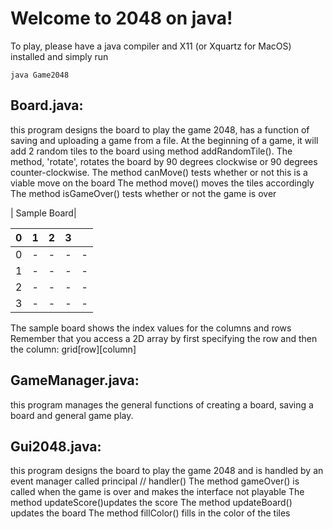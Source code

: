 # Welcome to 2048 on java! 
To play, please have a java compiler and X11 (or Xquartz for MacOS) installed and simply run
```
java Game2048
```

## Board.java: 

this program designs the board to play the game 2048, has a function of saving
and uploading a game from a file. At the beginning of a game,
it will add 2 random tiles to the board using method addRandomTile().
The method, 'rotate', rotates the board by 90 degrees clockwise
 or 90 degrees counter-clockwise.
The method canMove() tests whether or not this is a viable move on the board
The method move() moves the tiles accordingly
The method isGameOver() tests whether or not the game is over


| Sample Board|

|0  |  1|  2|  3|   | 
| --- | --- | --- | --- | --- |
|0  |  -| - | - |  -|
|1  |  -| - | - |  -|
|2  |  -| - | - |  -|
|3  |  -| - | - |  -|
 The sample board shows the index values for the columns and rows
 Remember that you access a 2D array by first specifying the row and then the column: grid[row][column]

## GameManager.java:
 this program manages the general functions of creating a board, saving a board and general game play.

 
## Gui2048.java:
this program designs the board to play the game 2048 and is handled by an event manager called principal // handler()
The method gameOver() is called when the game is over and makes the		interface not playable
The method updateScore()updates the score
The method updateBoard() updates the board
The method fillColor() fills in the color of the tiles
